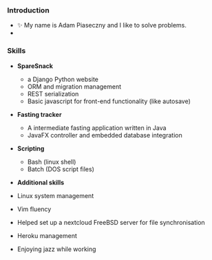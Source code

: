### Introduction

- ✨ My name is Adam Piaseczny and I like to solve problems.
- 
### Skills 

- **SpareSnack**
  - a Django Python website
  - ORM and migration management
  - REST serialization
  - Basic javascript for front-end functionality (like autosave)

- **Fasting tracker**
  - A intermediate fasting application written in Java
  - JavaFX controller and embedded database integration

- **Scripting**
  - Bash (linux shell)
  - Batch (DOS script files)

 - **Additional skills**
  - Linux system management
  - Vim fluency
  - Helped set up a nextcloud FreeBSD server for file synchronisation
  - Heroku management
  - Enjoying jazz while working 
